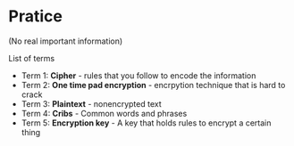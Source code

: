 # Pratice
(No real important information)

List of terms
* Term 1:
**Cipher** - rules that you follow to encode the information
* Term 2:
**One time pad encryption** - encrpytion technique that is hard to crack
* Term 3:
**Plaintext** - nonencrypted text
* Term 4:
**Cribs** - Common words and phrases
* Term 5:
**Encryption key** - A key that holds rules to encrypt a certain thing



